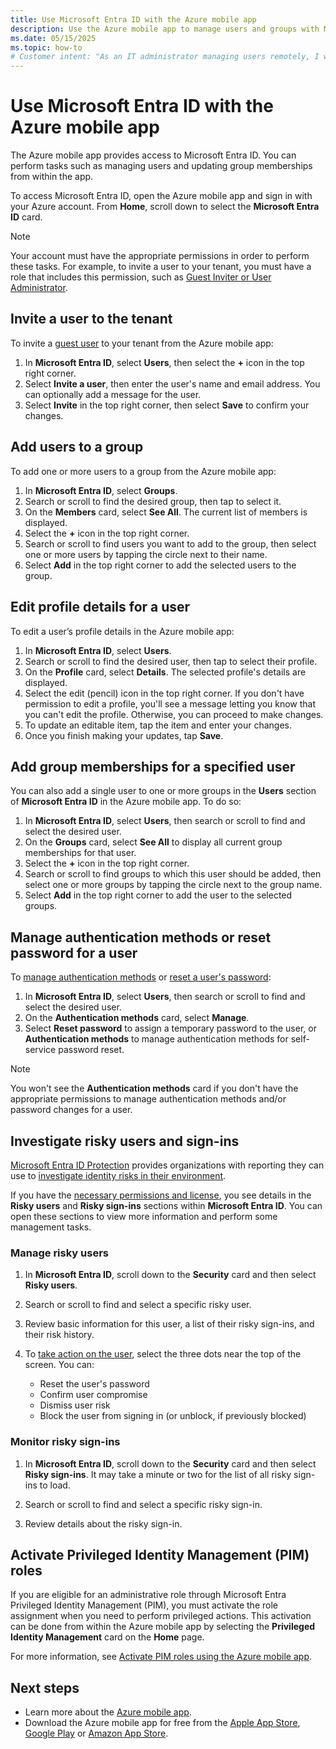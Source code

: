 ```yaml
---
title: Use Microsoft Entra ID with the Azure mobile app
description: Use the Azure mobile app to manage users and groups with Microsoft Entra ID.
ms.date: 05/15/2025
ms.topic: how-to
# Customer intent: "As an IT administrator managing users remotely, I want to use the mobile app to manage user accounts and groups in Microsoft Entra ID, so that I can maintain user access and security efficiently from my mobile device."
---
```


# Use Microsoft Entra ID with the Azure mobile app

The Azure mobile app provides access to Microsoft Entra ID. You can perform tasks such as managing users and updating group memberships from within the app.

To access Microsoft Entra ID, open the Azure mobile app and sign in with your Azure account. From **Home**, scroll down to select the **Microsoft Entra ID** card.

> [!NOTE]
> Your account must have the appropriate permissions in order to perform these tasks. For example, to invite a user to your tenant, you must have a role that includes this permission, such as [Guest Inviter or User Administrator](/entra/identity/role-based-access-control/permissions-reference).

## Invite a user to the tenant

To invite a [guest user](/entra/external-id/what-is-b2b) to your tenant from the Azure mobile app:

1. In **Microsoft Entra ID**, select **Users**, then select the **+** icon in the top right corner.
1. Select **Invite a user**, then enter the user's name and email address. You can optionally add a message for the user.
1. Select **Invite** in the top right corner, then select **Save** to confirm your changes.

## Add users to a group

To add one or more users to a group from the Azure mobile app:

1. In **Microsoft Entra ID**, select **Groups**.
1. Search or scroll to find the desired group, then tap to select it.
1. On the **Members** card, select **See All**. The current list of members is displayed.
1. Select the **+** icon in the top right corner.
1. Search or scroll to find users you want to add to the group, then select one or more users by tapping the circle next to their name.
1. Select **Add** in the top right corner to add the selected users to the group.

## Edit profile details for a user

To edit a user’s profile details in the Azure mobile app:

1. In **Microsoft Entra ID**, select **Users**.
1. Search or scroll to find the desired user, then tap to select their profile.
1. On the **Profile** card, select **Details**. The selected profile's details are displayed.
1. Select the edit (pencil) icon in the top right corner. If you don't have permission to edit a profile, you'll see a message letting you know that you can't edit the profile. Otherwise, you can proceed to make changes.
1. To update an editable item, tap the item and enter your changes.
1. Once you finish making your updates, tap **Save**.

## Add group memberships for a specified user

You can also add a single user to one or more groups in the **Users** section of **Microsoft Entra ID** in the Azure mobile app. To do so:

1. In **Microsoft Entra ID**, select **Users**, then search or scroll to find and select the desired user.
1. On the **Groups** card, select **See All** to display all current group memberships for that user.
1. Select the **+** icon in the top right corner.
1. Search or scroll to find groups to which this user should be added, then select one or more groups by tapping the circle next to the group name.
1. Select **Add** in the top right corner to add the user to the selected groups.

## Manage authentication methods or reset password for a user

To [manage authentication methods](/entra/identity/authentication/concept-authentication-methods-manage) or [reset a user's password](/entra/fundamentals/users-reset-password-azure-portal):

1. In **Microsoft Entra ID**, select **Users**, then search or scroll to find and select the desired user.
1. On the **Authentication methods** card, select **Manage**.
1. Select **Reset password** to assign a temporary password to the user, or **Authentication methods** to manage authentication methods for self-service password reset.

> [!NOTE]
> You won't see the **Authentication methods** card if you don't have the appropriate permissions to manage authentication methods and/or password changes for a user.

## Investigate risky users and sign-ins

[Microsoft Entra ID Protection](/entra/id-protection/overview-identity-protection) provides organizations with reporting they can use to [investigate identity risks in their environment](/entra/id-protection/howto-identity-protection-investigate-risk).

If you have the [necessary permissions and license](/entra/id-protection/overview-identity-protection#required-roles), you see details in the **Risky users** and **Risky sign-ins** sections within **Microsoft Entra ID**. You can open these sections to view more information and perform some management tasks.

### Manage risky users

1. In **Microsoft Entra ID**, scroll down to the **Security** card and then select **Risky users**.
1. Search or scroll to find and select a specific risky user.
1. Review basic information for this user, a list of their risky sign-ins, and their risk history.
1. To [take action on the user](/entra/id-protection/howto-identity-protection-investigate-risk), select the three dots near the top of the screen. You can:

   - Reset the user's password
   - Confirm user compromise
   - Dismiss user risk
   - Block the user from signing in (or unblock, if previously blocked)

### Monitor risky sign-ins

1. In **Microsoft Entra ID**, scroll down to the **Security** card and then select **Risky sign-ins**. It may take a minute or two for the list of all risky sign-ins to load.

1. Search or scroll to find and select a specific risky sign-in.

1. Review details about the risky sign-in.

## Activate Privileged Identity Management (PIM) roles

If you are eligible for an administrative role through Microsoft Entra Privileged Identity Management (PIM), you must activate the role assignment when you need to perform privileged actions. This activation can be done from within the Azure mobile app by selecting the **Privileged Identity Management** card on the **Home** page.

For more information, see [Activate PIM roles using the Azure mobile app](/entra/id-governance/privileged-identity-management/pim-how-to-activate-role#activate-pim-roles-using-the-azure-mobile-app).

## Next steps

- Learn more about the [Azure mobile app](overview.md).
- Download the Azure mobile app for free from the [Apple App Store](https://aka.ms/ReferAzureIOSEntraIDMobileAppDocs), [Google Play](https://aka.ms/azureapp/android/doc) or [Amazon App Store](https://aka.ms/azureapp/amazon/doc).
